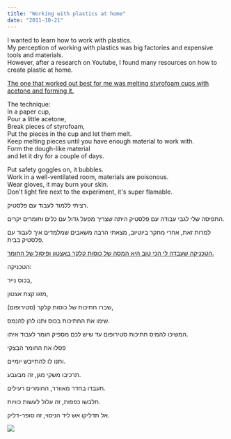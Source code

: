 ```yaml
---
title: "Working with plastics at home"
date: "2011-10-21"
---
```


  
I wanted to learn how to work with plastics.  
My perception of working with plastics was big factories and expensive tools and materials.  
However, after a research on Youtube, I found many resources on how to create plastic at home.  
  
[The one that worked out best for me was melting styrofoam cups with acetone and forming it.](http://www.youtube.com/watch?v=gbBfykbHlbc)  
  
The technique:  
In a paper cup,  
Pour a little acetone,  
Break pieces of styrofoam,  
Put the pieces in the cup and let them melt.  
Keep melting pieces until you have enough material to work with.  
Form the dough-like material  
and let it dry for a couple of days.  
  
Put safety goggles on, it bubbles.  
Work in a well-ventilated room, materials are poisonous.  
Wear gloves, it may burn your skin.  
Don't light fire next to the experiment, it's super flamable.  
  

רציתי ללמוד לעבוד עם פלסטיק.

התפיסה שלי לגבי עבודה עם פלסטיק היתה שצריך מפעל גדול עם כלים וחומרים יקרים.

למרות זאת, אחרי מחקר ביוטיוב, מצאתי הרבה משאבים שמלמדים איך לעבוד עם פלסטיק בבית.

  

[הטכניקה שעבדה לי הכי טוב היא המסה של כוסות קלקר באצטון ופיסול של החומר.](http://www.youtube.com/watch?v=gbBfykbHlbc)

  

הטכניקה:

בכוס נייר,

מזגו קצת אצטון,

שברו חתיכות של כוסות קלקר (סטירופום),

שימו את החתיכות בכוס ותנו להן להנמס.

המשיכו להמיס חתיכות סטירופום עד שיש לכם מספיק חומר לעבוד איתו.

פסלו את החומר הבצקי

ותנו לו להתייבש יומיים.

  

תרכיבו משקי מגן, זה מבעבע.

תעבדו בחדר מאוורר, החומרים רעילים.

תלבשו כפפות, זה עלול לעשות כוויות.

אל תדליקו אש ליד הניסוי, זה סופר-דליק.  
  

[![](https://nurnachman.files.wordpress.com/2011/10/4969d-plasticathome.jpg?w=300)](https://nurnachman.files.wordpress.com/2011/10/4969d-plasticathome.jpg)
